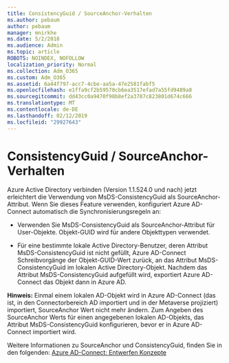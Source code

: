 ```yaml
---
title: ConsistencyGuid / SourceAnchor-Verhalten
ms.author: pebaum
author: pebaum
manager: mnirkhe
ms.date: 5/2/2018
ms.audience: Admin
ms.topic: article
ROBOTS: NOINDEX, NOFOLLOW
localization_priority: Normal
ms.collection: Adm_O365
ms.custom: Adm_O365
ms.assetid: 6a44f797-acc7-4cbe-aa5a-47e2581fabf5
ms.openlocfilehash: e1ffa9cf2b59570cb6ea3517efad7a55fd9489a8
ms.sourcegitcommit: dd43cc0a9470f98b8ef2a3787c823801d674c666
ms.translationtype: MT
ms.contentlocale: de-DE
ms.lasthandoff: 02/12/2019
ms.locfileid: "29927643"
---
```

# <a name="consistencyguid--sourceanchor-behavior"></a>ConsistencyGuid / SourceAnchor-Verhalten

Azure Active Directory verbinden (Version 1.1.524.0 und nach) jetzt erleichtert die Verwendung von MsDS-ConsistencyGuid als SourceAnchor-Attribut. Wenn Sie dieses Feature verwenden, konfiguriert Azure AD-Connect automatisch die Synchronisierungsregeln an:
  
- Verwenden Sie MsDS-ConsistencyGuid als SourceAnchor-Attribut für User-Objekte. Objekt-GUID wird für andere Objekttypen verwendet.
    
- Für eine bestimmte lokale Active Directory-Benutzer, deren Attribut MsDS-ConsistencyGuid ist nicht gefüllt, Azure AD-Connect Schreibvorgänge der Objekt-GUID-Wert zurück, an das Attribut MsDS-ConsistencyGuid im lokalen Active Directory-Objekt. Nachdem das Attribut MsDS-ConsistencyGuid aufgefüllt wird, exportiert Azure AD-Connect das Objekt dann in Azure AD.
    
 **Hinweis:** Einmal einem lokalen AD-Objekt wird in Azure AD-Connect (das ist, in den Connectorbereich AD importiert und in der Metaverse projiziert) importiert, SourceAnchor Wert nicht mehr ändern. Zum Angeben des SourceAnchor Werts für einen angegebenen lokalen AD-Objekts, das Attribut MsDS-ConsistencyGuid konfigurieren, bevor er in Azure AD-Connect importiert wird. 
  
Weitere Informationen zu SourceAnchor und ConsistencyGuid, finden Sie in den folgenden: [Azure AD-Connect: Entwerfen Konzepte](https://docs.microsoft.com/azure/active-directory/connect/active-directory-aadconnect-design-concepts)
  

